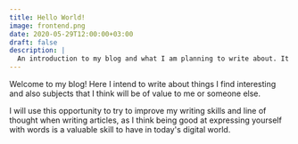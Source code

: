 ```yaml
---
title: Hello World!
image: frontend.png
date: 2020-05-29T12:00:00+03:00
draft: false
description: |
  An introduction to my blog and what I am planning to write about. It will mostly be topics about technology but also other soft skills such as management and other valuable techniques that a developer should know.
---
```


Welcome to my blog! Here I intend to write about things I find interesting and also subjects that I think will be of value to me or someone else.

I will use this opportunity to try to improve my writing skills and line of thought when writing articles, as I think being good at expressing yourself with words is a valuable skill to have in today's digital world.